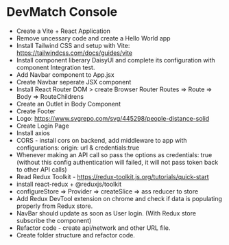 # DevMatch Console

- Create a Vite + React Application
- Remove uncessary code and create a Hello World app
- Install Tailwind CSS and setup with Vite: https://tailwindcss.com/docs/guides/vite
- Install component liberary DaisyUI and complete its configuration with component Integration test.
- Add Navbar component to App.jsx
- Create Navbar seperate JSX component
- Install React Router DOM > create Browser Router Routes => Route => Body => RouteChildrens
- Create an Outlet in Body Component
- Create Footer
- Logo: https://www.svgrepo.com/svg/445298/people-distance-solid
- Create Login Page
- Install axios
- CORS - install cors on backend, add middleware to app with configurations: origin: url & credentials:true
- Whenever making an API call so pass the options as credentials: true (without this config authentication will failed, it will not pass token back to other API calls)
- Read Redux Toolkit - https://redux-toolkit.js.org/tutorials/quick-start
- install react-redux + @reduxjs/toolkit
- configureStore => Provider => createSlice => ass reducer to store
- Add Redux DevTool extension on chrome and check if data is populating properly from Redux store.
- NavBar should update as soon as User login. (With Redux store subscribe the component)
- Refactor code - create api/network and other URL file.
- Create folder structure and refactor code.
